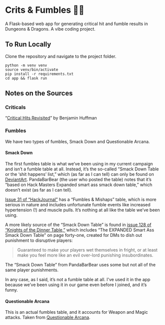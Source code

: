 # Crits & Fumbles 🎲💥

A Flask-based web app for generating critical hit and fumble results in Dungeons & Dragons. A vibe coding project.

## To Run Locally

Clone the repository and navigate to the project folder.

```
python -m venv venv
source venv/bin/activate
pip install -r requirements.txt
cd app && flask run
```

## Notes on the Sources

### Criticals

“[Critical Hits Revisited](https://sterlingvermin.wordpress.com/2016/09/27/critical-hits-revisited/)” by Benjamin Huffman

### Fumbles

We have two types of fumbles, Smack Down and Questionable Arcana.

#### Smack Down

The first fumbles table is what we’ve been using in my current campaign and isn’t a fumble table at all. Instead, it’s the so-called “Smack Down Table or the ‘shit happens’ list,” which (as far as I can tell) can only be found on [DeviantArt](https://www.deviantart.com/pandabarbear/art/The-New-Smack-Down-Table-518745000). PandaBarBear (the user who posted the table) notes that it’s “based on Hack Masters Expanded smart ass smack down table,” which doesn’t exist (as far as I can tell).

[Issue 31 of “HackJournal”](https://kenzerco.com/product/hackjournal-31-pdf/?add-to-cart=4805) has a “Fumbles & Mishaps” table, which is more serious in nature and includes unfortunate fumble events like increased hypertension (!) and muscle pulls. It’s nothing at all like the table we’ve been using.

A more likely source of the “Smack Down Table” is found in [issue 128 of “Knights of the Dinner Table,”](https://kenzerco.com/product/knights-of-the-dinner-table-128/) which includes “The EXPANDED Smart Ass Smack Down Table” on page forty-one, created for DMs to dish out punishment to disruptive players:

> Guaranteed to make your players wet themselves in fright, or at least make you feel more like an evil over-lord punishing insubordinates.

The “Smack Down Table” from PandaBarBear uses some but not all of the same player punishments.

In any case, as I said, it’s not a fumble table at all. I've used it in the app because we’ve been using it in our game even before I joined, and it’s funny.

#### Questionable Arcana

This is an actual fumbles table, and it accounts for Weapon and Magic attacks. Taken from [Questionable Arcana](https://growupandgame.com/dungeons-and-dragons/questionable-arcana/dnd-5e-crit-confirmed-critical-hit-charts-and-fumble-charts/). 
